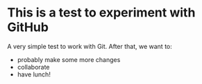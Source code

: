 # This is a test to experiment with GitHub

A very simple test to work with Git. After that, we want to:

  * probably make some more changes
  * collaborate
  * have lunch!
